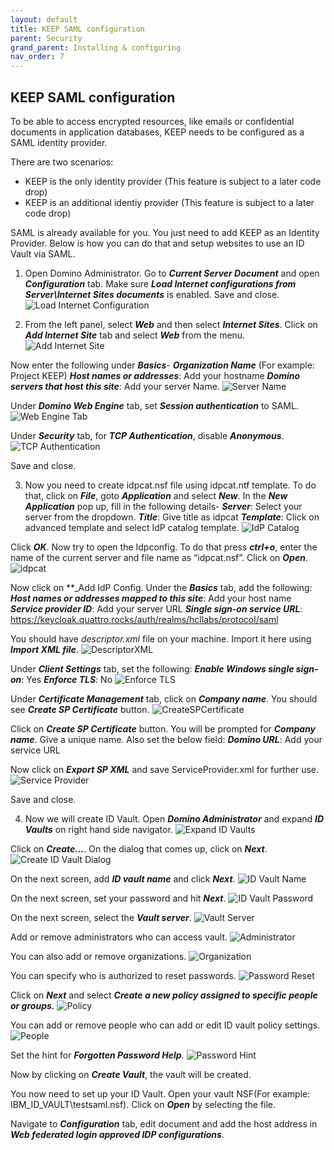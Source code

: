 ```yaml
---
layout: default
title: KEEP SAML configuration
parent: Security
grand_parent: Installing & configuring
nav_order: 7
---
```


## KEEP SAML configuration

To be able to access encrypted resources, like emails or confidential documents in application databases, KEEP needs to be configured as a SAML identity provider. 

There are two scenarios:

- KEEP is the only identity provider (This feature is subject to a later code drop)
- KEEP is an additional identiy provider (This feature is subject to a later code drop)

SAML is already available for you. You just need to add KEEP as an Identity Provider. Below is how you can do that and setup websites to use an ID Vault via SAML. 


1. Open Domino Administrator. Go to **_Current Server Document_** and open **_Configuration_** tab. Make sure **_Load Internet configurations from Server\Internet Sites documents_** is enabled. Save and close. 
![Load Internet Configuration](../../../assets/images/SAML-LoadInternetConfigurations.png)
  
2. From the left panel, select **_Web_** and then select **_Internet Sites_**. Click on **_Add Internet Site_** tab and select **_Web_** from the menu.
![Add Internet Site](../../../assets/images/SAML-AddInternetSite.png)
  
Now enter the following under **_Basics_**-
**_Organization Name_** (For example: Project KEEP) 
**_Host names or addresses_**: Add your hostname 
**_Domino servers that host this site_**: Add your server Name.
![Server Name](../../../assets/images/SAML-ServerName.png)
  
Under **_Domino Web Engine_** tab, set **_Session authentication_** to SAML.
![Web Engine Tab](../../../assets/images/SAML-WebEngineTab.png)
  
Under **_Security_** tab, for **_TCP Authentication_**, disable **_Anonymous_**.
![TCP Authentication](../../../assets/images/SAML-TCPAuthentication.png)
  
Save and close.
  
3. Now you need to create idpcat.nsf file using idpcat.ntf template. To do that, click on **_File_**, goto **_Application_** and select **_New_**. In the **_New Application_** pop up, fill in the following details-
**_Server_**: Select your server from the dropdown. 
**_Title_**: Give title as idpcat 
**_Template_**: Click on advanced template and select IdP catalog template.
![IdP Catalog](../../../assets/images/SAML-IdPCatalog.png)
 
Click **_OK_**. Now try to open the Idpconfig. To do that press **_ctrl+o_**, enter the name of the current server and file name as “idpcat.nsf”. Click on **_Open_**. 
![idpcat](../../../assets/images/SAML-idpcat.png)
  
Now click on **_Add IdP Config. 
Under the **_Basics_** tab, add the following:
**_Host names or addresses mapped to this site_**: Add your host name
**_Service provider ID_**: Add your server URL 
**_Single sign-on service URL_**: https://keycloak.quattro.rocks/auth/realms/hcllabs/protocol/saml 
 
You should have _descriptor.xml_ file on your machine. Import it here using **_Import XML file_**.
![DescriptorXML](../../../assets/images/SAML-DescriptorXML.png)

Under **_Client Settings_** tab, set the following:
**_Enable Windows single sign-on_**: Yes 
**_Enforce TLS_**: No
![Enforce TLS](../../../assets/images/SAML-EnforceTLS.png)
  
Under **_Certificate Management_** tab, click on **_Company name_**. You should see **_Create SP Certificate_** button. 
![CreateSPCertificate](../../../assets/images/SAML-CreateSPCertificate.png)
 
Click on **_Create SP Certificate_** button. You will be prompted for **_Company name_**. Give a unique name. Also set the below field:
**_Domino URL_**: Add your service URL
  
Now click on **_Export SP XML_** and save ServiceProvider.xml for further use.
![Service Provider](../../../assets/images/SAML-ServiceProvider.png)
  
Save and close.
  
4. Now we will create ID Vault. 
Open **_Domino Administrator_** and expand **_ID Vaults_** on right hand side navigator.
![Expand ID Vaults](../../../assets/images/SAML-ExpandIDVaults.png)
  
Click on **_Create..._**. On the dialog that comes up, click on **_Next_**.
![Create ID Vault Dialog](../../../assets/images/SAML-CreateIDVaultDialog.png)
  
On the next screen, add **_ID vault name_** and click **_Next_**.
![ID Vault Name](../../../assets/images/SAML-IDVaultName.png)
  
On the next screen, set your password and hit **_Next_**.
![ID Vault Password](../../../assets/images/SAML-IDVaultPassword.png)
  
On the next screen, select the **_Vault server_**.
![Vault Server](../../../assets/images/SAML-VaultServer.png)
  
Add or remove administrators who can access vault.
![Administrator](../../../assets/images/SAML-Administrator.png)
  
You can also add or remove organizations.
![Organization](../../../assets/images/SAML-Organization.png)
  
You can specify who is authorized to reset passwords.
![Password Reset](../../../assets/images/SAML-PasswordReset.png)
  
Click on **_Next_** and select **_Create a new policy assigned to specific people or groups._**
![Policy](../../../assets/images/SAML-Policy.png)
  
You can add or remove people who can add or edit ID vault policy settings.
![People](../../../assets/images/SAML-People.png)
  
Set the hint for **_Forgotten Password Help_**.
![Password Hint](../../../assets/images/SAML-PasswordHint.png)
  
Now by clicking on **_Create Vault_**, the vault will be created. 
 
You now need to set up your ID Vault. 
Open your vault NSF(For example: IBM_ID_VAULT\testsaml.nsf). Click on **_Open_** by selecting the file. 
  
Navigate to **_Configuration_** tab, edit document and add the host address in **_Web federated login approved IDP configurations_**. 
  
  
  

  



